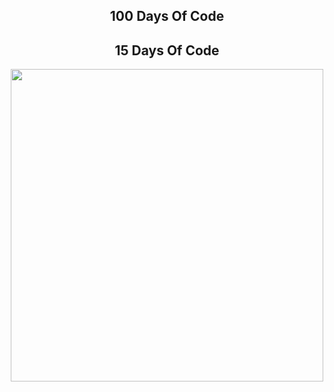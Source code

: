 ## <div align="center"> 100 Days Of Code </div>  
## <div align="center"> 15 Days Of Code </div> 

<div align="center"><img height="500"src="https://github.com/jeanbmiceli/100DaysOfCode/assets/92497107/bd09fa3d-c10a-4e6e-b7c6-0f6b73e84fd1" /></div> 
